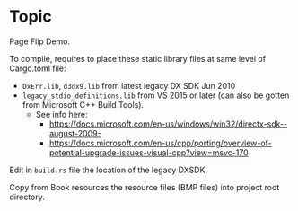 # Topic

Page Flip Demo.

To compile, requires to place these static library files at same level of Cargo.toml file:
* `DxErr.lib`, `d3dx9.lib` from latest legacy DX SDK Jun 2010
* `legacy_stdio_definitions.lib` from VS 2015 or later (can also be gotten from Microsoft C++ Build Tools).
  * See info here:
    * https://docs.microsoft.com/en-us/windows/win32/directx-sdk--august-2009-
    * https://docs.microsoft.com/en-us/cpp/porting/overview-of-potential-upgrade-issues-visual-cpp?view=msvc-170

Edit in `build.rs` file the location of the legacy DXSDK.

Copy from Book resources the resource files (BMP files) into project root directory.
